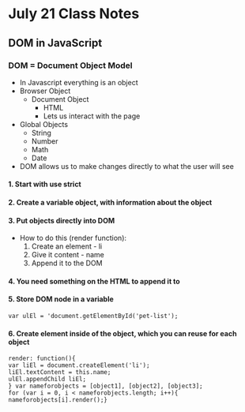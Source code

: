 # July 21 Class Notes

## DOM in JavaScript

### DOM = Document Object Model

- In Javascript everything is an object
- Browser Object
  * Document Object
    - HTML
    - Lets us interact with the page
- Global Objects
  * String
  * Number
  * Math
  * Date
- DOM allows us to make changes directly to what the user will see

#### 1. Start with use strict

#### 2. Create a variable object, with information about the object

#### 3. Put objects directly into DOM

- How to do this (render function):
  1. Create an element - li
  2. Give it content - name
  3. Append it to the DOM

#### 4. You need something on the HTML to append it to

#### 5. Store DOM node in a variable

`var ulEl = 'document.getElementById('pet-list');`

#### 6. Create element inside of the object, which you can reuse for each object

`render: function(){`  
  `var liEl = document.createElement('li');`  
  `liEl.textContent = this.name;`  
  `ulEl.appendChild liEl;`  
`} var nameforobjects = [object1], [object2], [object3];`  
`for (var i = 0, i < nameforobjects.length; i++){`  
  `nameforobjects[i].render();}`